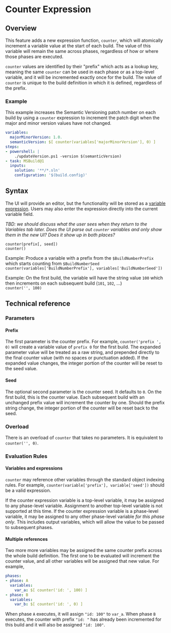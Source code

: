 # Counter Expression

## Overview

This feature adds a new expression function, `counter`, which will atomically increment a variable value at the start of each build. The value of this variable will remain the same across phases, regardless of how or where those phases are executed.

`counter` values are identified by their "prefix" which acts as a lookup key, meaning the same `counter` can be used in each phase or as a top-level variable, and it will be incremented exactly once for the build. The value of `counter` is unique to the build definition in which it is defined, regardless of the prefix.

### Example

This example increases the Semantic Versioning patch number on each build by using a `counter` expression to increment the patch digit when the major and minor version values have not changed.

```yaml
variables:
  majorMinorVersion: 1.0.
  semanticVersion: $[ counter(variables['majorMinorVersion'], 0) ]
steps:
- powershell: |
    ./updateVersion.ps1 -version $(semanticVersion)
- task: MSBuild@1
  inputs:
    solution: '**/*.sln'
    configuration: '$(build.config)'
```

## Syntax

The UI will provide an editor, but the functionality will be stored as a [variable expression](conditions.md). Users may also enter the expression directly into the current variable field.

*TBD: we should discuss what the user sees when they return to the Variables tab later. Does the UI parse out `counter` variables and only show them in the new UI? Does it show up in both places?*

`counter(prefix[, seed])`\
`counter()`

Example: Produce a variable with a prefix from the `$BuildNumberPrefix` which starts counting from `$BuildNumberSeed`
\
`counter(variables['BuildNumberPrefix'], variables['BuildNumberSeed'])`

Example: On the first build, the variable will have the string value `100` which then increments on each subsequent build (`101`, `102`, ...)
\
`counter('', 100)`

## Technical reference

### Parameters

#### Prefix

The first parameter is the counter prefix. For example, `counter('prefix ', 0)` will create a variable value of `prefix 0` for the first build. The expanded parameter value will be treated as a raw string, and prepended directly to the final counter value (with no spaces or punctuation added). If the expanded value changes, the integer portion of the counter will be reset to the seed value.

#### Seed

The optional second parameter is the counter seed. It defaults to `0`. On the first build, this is the counter value. Each subsequent build with an unchanged prefix value will increment the counter by one. Should the prefix string change, the integer portion of the counter will be reset back to the seed.

### Overload

There is an overload of `counter` that takes no parameters. It is equivalent to `counter('', 0)`.

### Evaluation Rules

#### Variables and expressions

`counter` may reference other variables through the standard object indexing rules. For example, `counter(variable['prefix'], variable['seed'])` should be a valid expression.

If the counter expression variable is a top-level variable, it may be assigned to any phase-level variable. Assignment to another top-level variable is not supported at this time. If the counter expression variable is a phase-level variable, it may be assigned to any other phase-level variable _for this phase only_. This includes output variables, which will allow the value to be passed to subsequent phases.

#### Multiple references

Two more more variables may be assigned the same counter prefix across the whole build definition. The first one to be evaluated will increment the counter value, and all other variables will be assigned that new value. For example,

```yaml
phases:
- phase: A
  variables:
    var_a: $[ counter('id: ', 100) ]
- phase: B
  variables:
    var_b: $[ counter('id: ', 0) ]
```

When phase `A` executes, it will assign `"id: 100"` to `var_a`. When phase `B` executes, the counter with prefix `"id: "` has already been incremented for this build and it will also be assigned `"id: 100"`.
